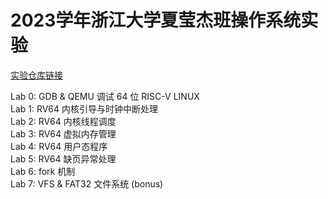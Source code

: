 # 2023学年浙江大学夏莹杰班操作系统实验
[实验仓库链接](https://gitee.com/zju_xiayingjie/os23fall-stu)  

Lab 0: GDB & QEMU 调试 64 位 RISC-V LINUX  
Lab 1: RV64 内核引导与时钟中断处理  
Lab 2: RV64 内核线程调度  
Lab 3: RV64 虚拟内存管理  
Lab 4: RV64 用户态程序  
Lab 5: RV64 缺页异常处理  
Lab 6: fork 机制  
Lab 7: VFS & FAT32 文件系统 (bonus)  